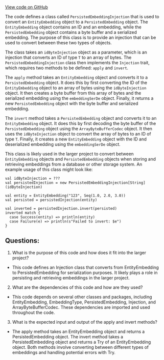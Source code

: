[View code on GitHub](https://github.com/misbahsy/the-algorithm/ann/src/main/scala/com/twitter/ann/serialization/PersistedEmbeddingInjection.scala)

The code defines a class called `PersistedEmbeddingInjection` that is used to convert an `EntityEmbedding` object to a `PersistedEmbedding` object. The `EntityEmbedding` object contains an ID and an embedding, while the `PersistedEmbedding` object contains a byte buffer and a serialized embedding. The purpose of this class is to provide an injection that can be used to convert between these two types of objects.

The class takes an `idByteInjection` object as a parameter, which is an injection that converts an ID of type `T` to an array of bytes. The `PersistedEmbeddingInjection` class then implements the `Injection` trait, which requires two methods to be defined: `apply` and `invert`.

The `apply` method takes an `EntityEmbedding` object and converts it to a `PersistedEmbedding` object. It does this by first converting the ID of the `EntityEmbedding` object to an array of bytes using the `idByteInjection` object. It then creates a byte buffer from this array of bytes and the serialized embedding using the `embeddingSerDe` object. Finally, it returns a new `PersistedEmbedding` object with the byte buffer and serialized embedding.

The `invert` method takes a `PersistedEmbedding` object and converts it to an `EntityEmbedding` object. It does this by first decoding the byte buffer of the `PersistedEmbedding` object using the `ArrayByteBufferCodec` object. It then uses the `idByteInjection` object to convert the array of bytes to an ID of type `T`. Finally, it creates a new `EntityEmbedding` object with the ID and deserialized embedding using the `embeddingSerDe` object.

This class is likely used in the larger project to convert between `EntityEmbedding` objects and `PersistedEmbedding` objects when storing and retrieving embeddings from a database or other storage system. An example usage of this class might look like:

```
val idByteInjection = ???
val persistedInjection = new PersistedEmbeddingInjection[String](idByteInjection)

val entity = EntityEmbedding("123", Seq(1.0, 2.0, 3.0))
val persisted = persistedInjection(entity)

val inverted = persistedInjection.invert(persisted)
inverted match {
  case Success(entity) => println(entity)
  case Failure(e) => println(s"Failed to invert: $e")
}
```
## Questions: 
 1. What is the purpose of this code and how does it fit into the larger project?
- This code defines an Injection class that converts from EntityEmbedding to PersistedEmbedding for serialization purposes. It likely plays a role in persisting and retrieving embeddings in the larger project.

2. What are the dependencies of this code and how are they used?
- This code depends on several other classes and packages, including EntityEmbedding, EmbeddingType, PersistedEmbedding, Injection, and ArrayByteBufferCodec. These dependencies are imported and used throughout the code.

3. What is the expected input and output of the apply and invert methods?
- The apply method takes an EntityEmbedding object and returns a PersistedEmbedding object. The invert method takes a PersistedEmbedding object and returns a Try of an EntityEmbedding object. Both methods involve converting between different types of embeddings and handling potential errors with Try.